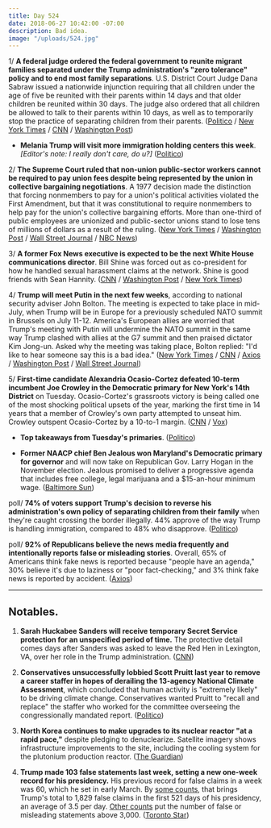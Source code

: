 ```yaml
---
title: Day 524
date: 2018-06-27 10:42:00 -07:00
description: Bad idea.
image: "/uploads/524.jpg"
---
```


1/ **A federal judge ordered the federal government to reunite migrant families separated under the Trump administration's "zero tolerance" policy and to end most family separations**. U.S. District Court Judge Dana Sabraw issued a nationwide injunction requiring that all children under the age of five be reunited with their parents within 14 days and that older children be reunited within 30 days. The judge also ordered that all children be allowed to talk to their parents within 10 days, as well as to temporarily stop the practice of separating children from their parents. ([Politico](https://www.politico.com/story/2018/06/26/judge-orders-trump-reunite-migrant-families-678809) / [New York Times](https://www.nytimes.com/2018/06/26/us/politics/family-separations-congress-states.html) / [CNN](https://www.cnn.com/2018/06/26/politics/federal-court-order-family-separations/index.html) / [Washington Post](https://www.washingtonpost.com/news/morning-mix/wp/2018/06/27/federal-judge-enjoins-separation-of-migrant-children-orders-family-reunification/))

* **Melania Trump will visit more immigration holding centers this week**. *\[Editor's note: I really don't care, do u?\]* ([Politico](https://www.politico.com/story/2018/06/27/melania-trump-immigration-centers-jacket-678818))

2/ **The Supreme Court ruled that non-union public-sector workers cannot be required to pay union fees despite being represented by the union in collective bargaining negotiations**. A 1977 decision made the distinction that forcing nonmembers to pay for a union's political activities violated the First Amendment, but that it was constitutional to require nonmembers to help pay for the union's collective bargaining efforts. More than one-third of public employees are unionized and public-sector unions stand to lose tens of millions of dollars as a result of the ruling. ([New York Times](https://www.nytimes.com/2018/06/27/us/politics/supreme-court-unions-organized-labor.html) / [Washington Post](https://www.washingtonpost.com/politics/courts_law/supreme-court-rules-against-public-unions-collecting-fees-for-nonmembers/2018/06/27/ccdf6bf4-7a0c-11e8-80be-6d32e182a3bc_story.html) / [Wall Street Journal](https://www.wsj.com/articles/supreme-court-deals-blow-to-public-sector-unions-1530108179) / [NBC News](https://www.nbcnews.com/politics/supreme-court/supreme-court-ruling-major-blow-public-worker-unions-n872971))

3/ **A former Fox News executive is expected to be the next White House communications director**. Bill Shine was forced out as co-president for how he handled sexual harassment claims at the network. Shine is good friends with Sean Hannity. ([CNN](https://www.cnn.com/2018/06/27/politics/bill-shine-donald-trump-communications-director/index.html) / [Washington Post](https://www.washingtonpost.com/politics/trump-in-talks-with-former-fox-news-executive-shine-about-joining-white-house/2018/06/27/71724936-7a24-11e8-8df3-007495a78738_story.html) / [New York Times](https://www.nytimes.com/2018/06/27/us/politics/bill-shine-white-house-trump.html))

4/ **Trump will meet Putin in the next few weeks**, according to national security adviser John Bolton. The meeting is expected to take place in mid-July, when Trump will be in Europe for a previously scheduled NATO summit in Brussels on July 11-12. America's European allies are worried that Trump's meeting with Putin will undermine the NATO summit in the same way Trump clashed with allies at the G7 summit and then praised dictator Kim Jong-un. Asked why the meeting was taking place, Bolton replied: "I'd like to hear someone say this is a bad idea." ([New York Times](https://www.nytimes.com/2018/06/27/world/europe/bolton-moscow-putin-trump.html) / [CNN](https://www.cnn.com/2018/06/27/politics/donald-trump-putin-nato/index.html) / [Axios](https://www.axios.com/nato-allies-europe-fear-donald-trump-vladimir-putin-summit-3e467c6a-1f49-450d-b39b-ed7e6ddec61a.html) / [Washington Post](https://www.washingtonpost.com/world/europe/bolton-putin-to-meet-in-the-kremlin-to-plan-trump-putin-summit/2018/06/27/64c190a4-79e6-11e8-93cc-6d3beccdd7a3_story.html) / [Wall Street Journal](https://www.wsj.com/articles/donald-trump-vladimir-putin-to-hold-summit-kremlin-official-says-1530113119))

5/ **First-time candidate Alexandria Ocasio-Cortez defeated 10-term incumbent Joe Crowley in the Democratic primary for New York's 14th District** on Tuesday. Ocasio-Cortez's grassroots victory is being called one of the most shocking political upsets of the year, marking the first time in 14 years that a member of Crowley's own party attempted to unseat him. Crowley outspent Ocasio-Cortez by a 10-to-1 margin. ([CNN](https://www.cnn.com/2018/06/26/politics/alexandria-ocasio-cortez-joe-crowley-new-york-14-primary/index.html) / [Vox](https://www.vox.com/policy-and-politics/2018/6/26/17506970/alexandria-ocasio-cortez-joe-crowley-primary-new-york))

* **Top takeaways from Tuesday's primaries**. ([Politico](https://www.politico.com/story/2018/06/27/2018-primary-election-results-analysis-678811))

* **Former NAACP chief Ben Jealous won Maryland's Democratic primary for governor** and will now take on Republican Gov. Larry Hogan in the November election. Jealous promised to deliver a progressive agenda that includes free college, legal marijuana and a $15-an-hour minimum wage. ([Baltimore Sun](http://www.baltimoresun.com/news/maryland/politics/bs-md-governor-primary-20180626-story.html))

poll/ **74% of voters support Trump's decision to reverse his administration's own policy of separating children from their family** when they're caught crossing the border illegally. 44% approve of the way Trump is handling immigration, compared to 48% who disapprove. ([Politico](https://www.politico.com/story/2018/06/27/poll-trumps-family-separations-678812))

poll/ **92% of Republicans believe the news media frequently and intentionally reports false or misleading stories**. Overall, 65% of Americans think fake news is reported because "people have an agenda," 30% believe it's due to laziness or "poor fact-checking," and 3% think fake news is reported by accident. ([Axios](https://www.axios.com/trump-effect-92-percent-republicans-media-fake-news-9c1bbf70-0054-41dd-b506-0869bb10f08c.html))

---

## Notables.

1. **Sarah Huckabee Sanders will receive temporary Secret Service protection for an unspecified period of time.** The protective detail comes days after Sanders was asked to leave the Red Hen in Lexington, VA, over her role in the Trump administration. ([CNN](https://www.cnn.com/2018/06/26/politics/sarah-sanders-secret-service-protection/index.html))

2. **Conservatives unsuccessfully lobbied Scott Pruitt last year to remove  a career staffer in hopes of derailing the 13-agency National Climate Assessment**, which concluded that human activity is "extremely likely" to be driving climate change. Conservatives wanted Pruitt to "recall and replace" the staffer who worked for the committee overseeing the congressionally mandated report. ([Politico](https://www.politico.com/story/2018/06/26/pruitt-remove-employee-thwart-climate-report-649293))

3. **North Korea continues to make upgrades to its nuclear reactor "at a rapid pace,"** despite pledging to denuclearize. Satellite imagery shows infrastructure improvements to the site, including the cooling system for the plutonium production reactor. ([The Guardian](https://www.theguardian.com/world/2018/jun/27/north-korea-nuclear-reactor-upgrades-summit-pledges))

4. **Trump made 103 false statements last week, setting a new one-week record for his presidency.** His previous record for false claims in a week was 60, which he set in early March. By [some counts](https://www.thestar.com/news/world/analysis/2018/06/26/donald-trump-made-103-false-claims-last-week-shattering-his-dishonesty-record.html), that brings Trump's total to 1,829 false claims in the first 521 days of his presidency, an average of 3.5 per day. [Other counts](https://www.washingtonpost.com/news/fact-checker/wp/2018/05/01/president-trump-has-made-3001-false-or-misleading-claims-so-far/?utm_term=.346eadbc0102) put the number of false or misleading statements above 3,000. ([Toronto Star](https://www.thestar.com/news/world/analysis/2018/06/26/donald-trump-made-103-false-claims-last-week-shattering-his-dishonesty-record.html))